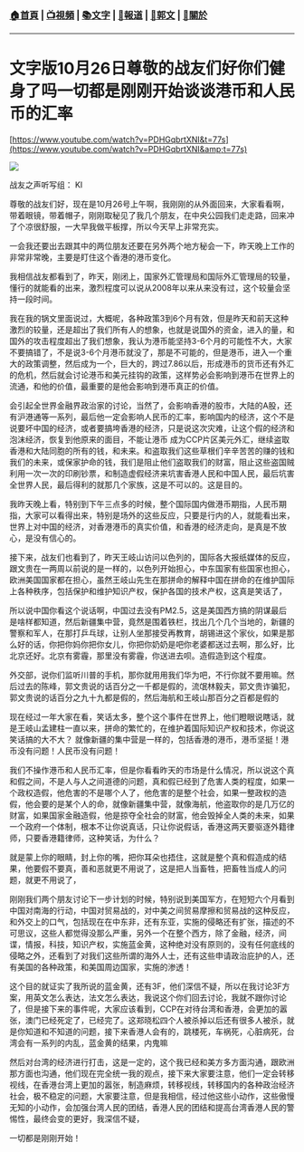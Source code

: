 ###  [:house:首頁](https://github.com/ourhimalayas/home) | [:tv:視頻](https://github.com/ourhimalayas/videos) | [:books:文字](https://github.com/ourhimalayas/txt) | [:newspaper:報道](https://github.com/ourhimalayas/news) | [:eagle:郭文](https://github.com/ourhimalayas/guomedia) | [:pray:關於](https://github.com/ourhimalayas/home/tree/master/about)
---
# 文字版10月26日尊敬的战友们好你们健身了吗一切都是刚刚开始谈谈港币和人民币的汇率


  

[https://www.youtube.com/watch?v=PDHGqbrtXNI&t=77s](https://www.youtube.com/watch?v=PDHGqbrtXNI&amp;t=77s)



[![](https://3.bp.blogspot.com/-J_LnXvQc-KE/W9OKq0DqhbI/AAAAAAAABFc/xxQuuBdZKKUj5K5VP0FncCWThSy5dcFvwCLcBGAs/s400/1026-8.png)](https://3.bp.blogspot.com/-J_LnXvQc-KE/W9OKq0DqhbI/AAAAAAAABFc/xxQuuBdZKKUj5K5VP0FncCWThSy5dcFvwCLcBGAs/s1600/1026-8.png)



战友之声听写组： KI
  

尊敬的战友们好，现在是10月26号上午啊，我刚刚的从外面回来，大家看看啊，带着眼镜，带着帽子，刚刚取秘见了我几个朋友，在中央公园我们走走路，回来冲了个凉很舒服，一大早我做平板撑，所以今天早上非常充实。
  

一会我还要出去跟其中的两位朋友还要在另外两个地方秘会一下，昨天晚上工作的非常非常晚，主要是盯住这个香港的港币变化。
  

我相信战友都看到了，昨天，刚闭上，国家外汇管理局和国际外汇管理局的较量，懂行的就能看的出来，激烈程度可以说从2008年以来从来没有过，这个较量会坚持一段时间。
  

我在我的锅文里面说过，大概呢，各种政策3到6个月有效，但是昨天和前天这种激烈的较量，还是超出了我们所有人的想象，也就是说国外的资金，进入的量，和国外的攻击程度超出了我们想象，我认为港币能坚持3-6个月的可能性不大，大家不要搞错了，不是说3-6个月港币就没了，那是不可能的，但是港币，进入一个重大的政策调整，然后成为一个，巨大的，跨过7.86以后，形成港币的货币还有外汇的危机，然后就会讨论港币和美元挂钩的政策，这样势必会影响到港币在世界上的流通，和他的价值，最重要的是他会影响到港币真正的价值。
  

会引起全世界金融界政治家的讨论，当然了，会影响香港的股市，大陆的A股，还有沪港通等一系列，最后他一定会影响人民币的汇率，影响国内的经济，这个不是说要坏中国的经济，或者要搞垮香港的经济，只是说这次灾难，让这个假的经济和泡沫经济，恢复到他原来的面目，不能让港币 成为CCP片区美元外汇，继续盗取香港和大陆同胞的所有的钱，和未来。和盗取我们这些草根们辛辛苦苦的赚的钱和我们的未来，或保家护命的钱，我们是阻止他们盗取我们的财富，阻止这些盗国贼利用一次一次的印刷钞票，和制造虚假经济来坑害香港人民和中国人民，最后坑害全世界人民，最后得利的就那几个家族，这是不可以的。这是目的。
  

我昨天晚上看，特别到下午三点多的时候，整个国际国内做港币期指，人民币期指，大家可以看得出来，特别是场外的这些反应，只要是行内的人，就能看出来，世界上对中国的经济，对香港港币的真实价值，和香港的经济走向，是真是不放心，是没有信心的。
  

接下来，战友们也看到了，昨天王岐山访问以色列的，国际各大报纸媒体的反应，跟文贵在一两周以前说的是一样的，以色列开始担心，中东国家有些国家也担心，欧洲美国国家都在担心，虽然王岐山先生在那拼命的解释中国在拼命的在维护国际上各种秩序，包括保护和维护知识产权，保护各国的技术产权，这真是笑话了，  
  
所以说中国你看这个说话啊，中国过去没有PM2.5，这是美国西方搞的阴谋最后是啥样都知道，然后新疆集中营，竟然是围着铁栏，找出几个几个当地的，新疆的警察和军人，在那打乒乓球，让别人坐那接受再教育，胡锡进这个家伙，如果是那么好的话，你把你妈你把你女儿，你把你奶奶是吧你老婆都送过去啊，那么好，比北京还好。北京有雾霾，那里没有雾霾，你送进去呗。造假造到这个程度。
  

外交部，说你们监听川普的手机，那你就用用我们华为吧，不行你就不要用嘛。然后过去的陈峰，郭文贵说的话百分之一千都是假的，流氓林毅夫，郭文贵诈骗犯，郭文贵说的话百分之九十九都是假的，然后海航和王岐山那百分之百都是假的
  

现在经过一年大家在看，笑话太多，整个这个事件在世界上，他们瞪眼说瞎话，就是王岐山孟建柱一直以来，拼命的繁忙的，在维护着国际知识产权和技术，你说这笑话搞的大不大？
就像新疆的集中营是一样的，包括香港的港币，港币坚挺！港币没有问题！人民币没有问题！  
  

我们不操作港币和人民币汇率，但是你看看昨天的市场是什么情况，所以说这个真和假之间，不是人与人之间道德的问题，真和假已经到了危害人类的程度，如果一个政权造假，他危害的不是哪个人了，他危害的是整个社会，如果一整政权的造假，他会要的是某个人的命，就像新疆集中营，就像海航，他盗取你的是几万亿的财富，如果国家金融造假，他是掠夺全社会的财富，他会毁掉全人类的未来，如果一个政府一个体制，根本不让你说真话，只让你说假话，香港这两天要驱逐外籍律师，只要香港籍律师，这种笑话，为什么？
  

就是蒙上你的眼睛，封上你的嘴，把你耳朵也捂住，这就是整个真和假造成的结果，他要假不要真，善和恶就更不用说了，这是把人当畜牲，把畜牲当成人的问题，就更不用说了，
  

刚刚我们两个朋友讨论下一步计划的时候，特别说到美国军方，在短短六个月看到中国对南海的行动，中国对贸易战的，对中美之间贸易摩擦和贸易战的这种反应，和外交上的口气，包括现在在中东非，还有东亚，实施的侵略还有扩张，描述的不可思议，这些人都觉得没那么严重，另外一个在整个西方，除了金融，经济，间谍，情报，科技，知识产权，实施蓝金黄，这种绝对没有原则的，没有任何底线的侵略之外，还看到了对我们这些所谓的海外人士，还有这些申请政治庇护的人，还有美国的各种政策，和美国周边国家，实施的渗透！
  

这个目的就证实了我所说的蓝金黄，还有3F，他们深信不疑，所以在我讨论3F方案，用英文怎么表达，法文怎么表达，我说这个你们回去讨论，我就不跟你讨论了，但是接下来的事件呢，大家应该看到，CCP在对待台湾和香港，会更加的嚣张，澳门已经死定了，已经完了。这郑晓松四个人被杀掉以后还有很多人被杀，就是你知道和不知道的问题，接下来香港人会有的，跳楼死，车祸死，心脏病死，台湾会有一系列的内乱，蓝金黄的结果，内鬼嘛
  

然后对台湾的经济进行打击，这是一定的，这个我已经和美方多方面沟通，跟欧洲那方面也沟通，他们现在完全统一我的观点，接下来大家要注意，他们一定会转移视线，在香港台湾上更加的嚣张，制造麻烦，转移视线，转移国内的各种政治经济社会，极不稳定的问题，大家要注意，但是我相信，经过他这些小动作，这些傲慢无知的小动作，会加强台湾人民的团结，香港人民的团结和提高台湾香港人民的警惕性，最终会变的更好，我深信不疑，
  

一切都是刚刚开始！
  


  


  


  


<u></u><sub></sub><sup></sup><strike></strike>